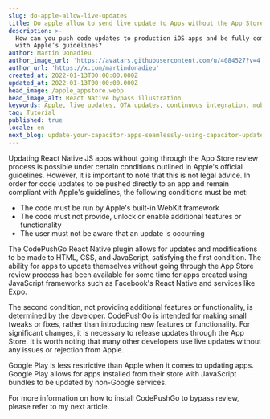 ```yaml
---
slug: do-apple-allow-live-updates
title: Do apple allow to send live update to Apps without the App Store review.
description: >-
  How can you push code updates to production iOS apps and be fully compliant
  with Apple’s guidelines? 
author: Martin Donadieu
author_image_url: 'https://avatars.githubusercontent.com/u/4084527?v=4'
author_url: 'https://x.com/martindonadieu'
created_at: 2022-01-13T00:00:00.000Z
updated_at: 2022-01-13T00:00:00.000Z
head_image: /apple_appstore.webp
head_image_alt: React Native bypass illustration
keywords: Apple, live updates, OTA updates, continuous integration, mobile app updates
tag: Tutorial
published: true
locale: en
next_blog: update-your-capacitor-apps-seamlessly-using-capacitor-updater
---
```


Updating React Native JS apps without going through the App Store review process is possible under certain conditions outlined in Apple's official guidelines. However, it is important to note that this is not legal advice. In order for code updates to be pushed directly to an app and remain compliant with Apple's guidelines, the following conditions must be met:

- The code must be run by Apple's built-in WebKit framework
- The code must not provide, unlock or enable additional features or functionality
- The user must not be aware that an update is occurring

The CodePushGo React Native plugin allows for updates and modifications to be made to HTML, CSS, and JavaScript, satisfying the first condition. 
The ability for apps to update themselves without going through the App Store review process has been available for some time for apps created using JavaScript frameworks such as Facebook's React Native and services like Expo.

The second condition, not providing additional features or functionality, is determined by the developer. CodePushGo is intended for making small tweaks or fixes, rather than introducing new features or functionality. For significant changes, it is necessary to release updates through the App Store. It is worth noting that many other developers use live updates without any issues or rejection from Apple.

Google Play is less restrictive than Apple when it comes to updating apps. Google Play allows for apps installed from their store with JavaScript bundles to be updated by non-Google services. 

For more information on how to install CodePushGo to bypass review, please refer to my next article.

